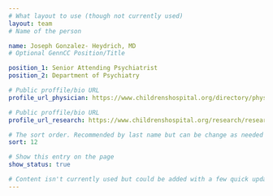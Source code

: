 ```yaml
---
# What layout to use (though not currently used)
layout: team
# Name of the person

name: Joseph Gonzalez- Heydrich, MD
# Optional GennCC Position/Title

position_1: Senior Attending Psychiatrist
position_2: Department of Psychiatry

# Public proffile/bio URL
profile_url_physician: https://www.childrenshospital.org/directory/physicians/g/joseph-gonzalez

# Public proffile/bio URL
profile_url_research: https://www.childrenshospital.org/research/researchers/g/joseph-gonzalezheydrich

# The sort order. Recommended by last name but can be change as needed
sort: 12

# Show this entry on the page
show_status: true

# Content isn't currently used but could be added with a few quick updates if needed to allow for bios
---
```

